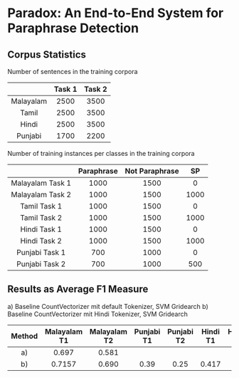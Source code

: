 # Paradox: An End-to-End System for Paraphrase Detection


## Corpus Statistics

Number of sentences in the training corpora

|     | Task 1 | Task 2 |
|:---:|:------:|:------:|
| Malayalam |  2500 | 3500  |
| Tamil | 2500  | 3500  |
| Hindi | 2500  | 3500  |
| Punjabi | 1700  | 2200  |


Number of training instances per classes in the training corpora

|     | Paraphrase | Not Paraphrase | SP |
|:---:|:------:|:------:|:------:|
| Malayalam Task 1 |  1000 | 1500  | 0 |
| Malayalam Task 2 |  1000 | 1500  | 1000 |
| Tamil Task 1 |  1000 | 1500  | 0 |
| Tamil Task 2 |  1000 | 1500  | 1000 |
| Hindi Task 1 |  1000 | 1500  | 0 |
| Hindi Task 2 |  1000 | 1500  | 1000 |
| Punjabi Task 1 |  700 | 1000  | 0 |
| Punjabi Task 2 |  700 | 1000  | 500 |


## Results as Average F1 Measure

a) Baseline CountVectorizer mit default Tokenizer, SVM Gridearch
b) Baseline CountVectorizer mit Hindi Tokenizer, SVM Gridearch

| Method    | Malayalam T1 | Malayalam T2 | Punjabi T1 | Punjabi T2 | Hindi T1 | Hindi T2 | Tamil T1 | Tamil T2 |
|:---:|:------:|:------:|:------:|:------:|:------:|:------:|:------:|:------:|
| a) |  0.697  |  0.581 | | | | | | |
| b) |  0.7157 |  0.690 | 0.39 | 0.25 | 0.417 | | 0.845 | 0.613 |

